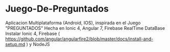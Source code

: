 # Juego-De-Preguntados
Aplicacion Multiplataforma (Android, IOS), inspirada en el Juego "PREGUNTADOS"
Hecha en Ionic 4, Angular 7, Firebase RealTime DataBase
Instalar Ionic 4, Firebase ( https://github.com/angular/angularfire2/blob/master/docs/install-and-setup.md ) y NodeJS

